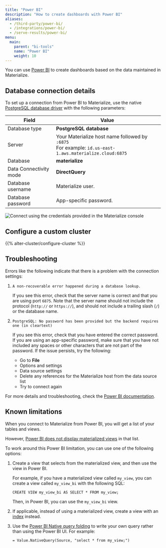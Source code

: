 ```yaml
---
title: "Power BI"
description: "How to create dashboards with Power BI"
aliases:
  - /third-party/power-bi/
  - /integrations/power-bi/
  - /serve-results/power-bi/
menu:
  main:
    parent: "bi-tools"
    name: "Power BI"
    weight: 10
---
```


You can use [Power BI](https://powerbi.microsoft.com/) to create dashboards
based on the data maintained in Materialize.

## Database connection details

To set up a connection from Power BI to Materialize, use the native
[PostgreSQL database driver](https://learn.microsoft.com/en-us/power-query/connectors/postgresql#connect-to-a-postgresql-database-from-power-query-desktop)
with the following parameters:

Field                  | Value
---------------------- | ----------------
Database type          | **PostgreSQL database**
Server                 | Your Materialize host name followed by `:6875`<br> For example: `id.us-east-1.aws.materialize.cloud:6875`
Database               | **materialize**
Data Connectivity mode | **DirectQuery**
Database username      | Materialize user.
Database password      | App-specific password.

![Connect using the credentials provided in the Materialize console](https://github-production-user-asset-6210df.s3.amazonaws.com/21223421/266625944-de7dfdc6-7a94-4e87-ac0a-01e104512ffe.png)

## Configure a custom cluster

{{% alter-cluster/configure-cluster %}}

## Troubleshooting

Errors like the following indicate that there is a problem with the connection settings:

1. `A non-recoverable error happened during a database lookup.`

    If you see this error, check that the server name is correct and that you are using port `6875`. Note that the server name should not include the protocol (`http://` or `https://`), and should not include a trailing slash (`/`) or the database name.

2. `PostgreSQL: No password has been provided but the backend requires one (in cleartext)`

    If you see this error, check that you have entered the correct password. If you are using an app-specific password, make sure that you have not included any spaces or other characters that are not part of the password. If the issue persists, try the following:

    - Go to **File**
    - Options and settings
    - Data source settings
    - Delete any references for the Materialize host from the data source list
    - Try to connect again

For more details and troubleshooting, check the
[Power BI documentation](https://learn.microsoft.com/en-us/power-query/connectors/postgresql#troubleshooting).

## Known limitations

When you connect to Materialize from Power BI, you will get a list of your tables and views.

However, [Power BI does not display materialized views](https://ideas.fabric.microsoft.com/ideas/idea/?ideaid=92420736-afdc-45b9-8962-743a53acfa66) in that list.

To work around this Power BI limitation, you can use one of the following options:

1. Create a view that selects from the materialized view, and then use the view in Power BI.

    For example, if you have a materialized view called `my_view`, you can create a view called `my_view_bi` with the following SQL:

    ```mzsql
    CREATE VIEW my_view_bi AS SELECT * FROM my_view;
    ```

    Then, in Power BI, you can use the `my_view_bi` view.

2. If applicable, instead of using a materialized view, create a view with an [index](/sql/create-index) instead.

3. Use the [Power BI Native query folding](https://learn.microsoft.com/en-us/power-query/connectors/postgresql#native-query-folding) to write your own query rather than using the Power BI UI. For example:

    ```
    = Value.NativeQuery(Source, "select * from my_view;")
    ```
